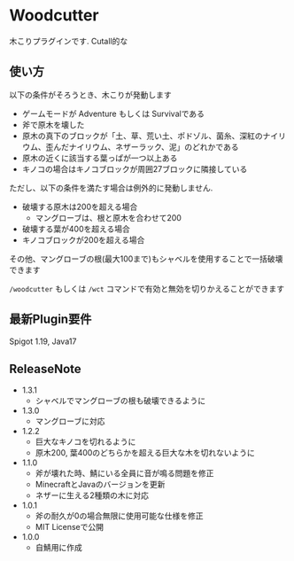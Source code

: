# Woodcutter
木こりプラグインです. Cutall的な

## 使い方
以下の条件がそろうとき、木こりが発動します
- ゲームモードが Adventure もしくは Survivalである
- 斧で原木を壊した
- 原木の真下のブロックが「土、草、荒い土、ポドゾル、菌糸、深紅のナイリウム、歪んだナイリウム、ネザーラック、泥」のどれかである
- 原木の近くに該当する葉っぱが一つ以上ある
- キノコの場合はキノコブロックが周囲27ブロックに隣接している

ただし、以下の条件を満たす場合は例外的に発動しません.
- 破壊する原木は200を超える場合
  - マングローブは、根と原木を合わせて200
- 破壊する葉が400を超える場合
- キノコブロックが200を超える場合

その他、マングローブの根(最大100まで)もシャベルを使用することで一括破壊できます 

`/woodcutter` もしくは `/wct` コマンドで有効と無効を切りかえることができます

## 最新Plugin要件
Spigot 1.19, Java17

## ReleaseNote
- 1.3.1
  - シャベルでマングローブの根も破壊できるように
- 1.3.0
  - マングローブに対応
- 1.2.2
  - 巨大なキノコを切れるように
  - 原木200, 葉400のどちらかを超える巨大な木を切れないように
- 1.1.0
  - 斧が壊れた時、鯖にいる全員に音が鳴る問題を修正
  - MinecraftとJavaのバージョンを更新
  - ネザーに生える2種類の木に対応
- 1.0.1
  - 斧の耐久が0の場合無限に使用可能な仕様を修正
  - MIT Licenseで公開
- 1.0.0
  - 自鯖用に作成
